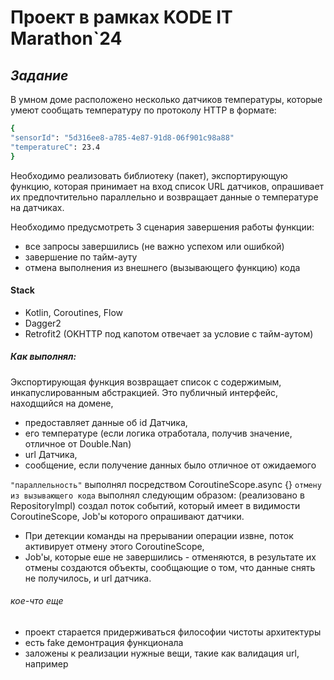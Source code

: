 # Проект в рамках KODE IT Marathon`24
## _Задание_

 
В умном доме расположено несколько датчиков температуры, которые умеют сообщать температуру по протоколу HTTP в формате:
```sh
{
"sensorId": "5d316ee8-a785-4e87-91d8-06f901c98a88"
"temperatureC": 23.4
}
```

Необходимо реализовать библиотеку (пакет), экспортирующую функцию, которая принимает на вход список URL датчиков, опрашивает их  предпочтительно параллельно и возвращает данные о температуре на датчиках.

Необходимо предусмотреть 3 сценария завершения работы функции:
- все запросы завершились (не важно успехом или ошибкой)
- завершение по тайм-ауту
- отмена выполнения из внешнего (вызывающего функцию) кода

#### Stack

- Kotlin, Coroutines, Flow
- Dagger2
- Retrofit2 (OKHTTP под капотом отвечает за условие с тайм-аутом)

##### Как выполнял:

Экспортирующая функция возвращает список с содержимым, инкапуслированным абстракцией. Это публичный интерфейс, находщийся на домене, 
- предоставляет данные об id Датчика, 
- его температуре (если логика отработала, получив значение, отличное от Double.Nan)
- url Датчика, 
- сообщение, если получение данных было отличное от ожидаемого

`"параллельность"` выполнял посредством CoroutineScope.async {}
`отмену из вызывающего кода` выполнял следующим образом: (реализовано в RepositoryImpl) создал поток событий, который имеет в видимости CoroutineScope, Job'ы которого опрашивают датчики.
- При детекции команды на прерывании операции извне, поток активирует отмену этого CoroutineScope,
- Job'ы, которые еше не завершились - отменяются, в результате их отмены создаются объекты, сообщающие о том, что данные снять не получилось, и url датчика.

###### кое-что еще
- проект старается придерживаться философии чистоты архитектуры
- есть fake демонтрация функционала
- заложены к реализации нужные вещи, такие как валидация url, например
